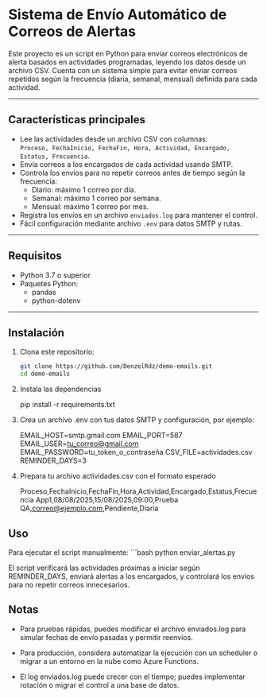 # Sistema de Envío Automático de Correos de Alertas

Este proyecto es un script en Python para enviar correos electrónicos de alerta basados en actividades programadas, leyendo los datos desde un archivo CSV. Cuenta con un sistema simple para evitar enviar correos repetidos según la frecuencia (diaria, semanal, mensual) definida para cada actividad.

---

## Características principales

- Lee las actividades desde un archivo CSV con columnas:  
  `Proceso, FechaInicio, FechaFin, Hora, Actividad, Encargado, Estatus, Frecuencia`.
- Envía correos a los encargados de cada actividad usando SMTP.
- Controla los envíos para no repetir correos antes de tiempo según la frecuencia:  
  - Diario: máximo 1 correo por día.  
  - Semanal: máximo 1 correo por semana.  
  - Mensual: máximo 1 correo por mes.
- Registra los envíos en un archivo `enviados.log` para mantener el control.
- Fácil configuración mediante archivo `.env` para datos SMTP y rutas.

---

## Requisitos

- Python 3.7 o superior  
- Paquetes Python:
  - pandas  
  - python-dotenv

---

## Instalación

1. Clona este repositorio:

   ```bash
   git clone https://github.com/DenzelRdz/demo-emails.git
   cd demo-emails

2. Instala las dependencias

    pip install -r requirements.txt

3. Crea un archivo .env con tus datos SMTP y configuración, por ejemplo:

    EMAIL_HOST=smtp.gmail.com
    EMAIL_PORT=587
    EMAIL_USER=tu_correo@gmail.com
    EMAIL_PASSWORD=tu_token_o_contraseña
    CSV_FILE=actividades.csv
    REMINDER_DAYS=3

4. Prepara tu archivo actividades.csv con el formato esperado

    Proceso,FechaInicio,FechaFin,Hora,Actividad,Encargado,Estatus,Frecuencia
    App1,08/08/2025,15/08/2025,09:00,Prueba QA,correo@ejemplo.com,Pendiente,Diaria

## Uso

Para ejecutar el script manualmente:
    ```bash
    python enviar_alertas.py

El script verificará las actividades próximas a iniciar según REMINDER_DAYS, enviará alertas a los encargados, y controlará los envíos para no repetir correos innecesarios.


## Notas
- Para pruebas rápidas, puedes modificar el archivo enviados.log para simular fechas de envío pasadas y permitir reenvíos.

- Para producción, considera automatizar la ejecución con un scheduler o migrar a un entorno en la nube como Azure Functions.

- El log enviados.log puede crecer con el tiempo; puedes implementar rotación o migrar el control a una base de datos.
